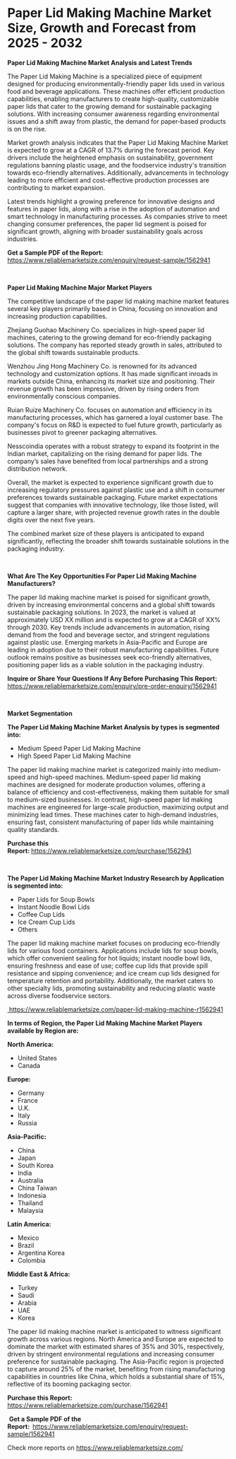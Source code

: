 <p><h1>Paper Lid Making Machine Market Size, Growth and Forecast from 2025 - 2032</h1></p><p><strong>Paper Lid Making Machine Market Analysis and Latest Trends</strong></p>
<p><p>The Paper Lid Making Machine is a specialized piece of equipment designed for producing environmentally-friendly paper lids used in various food and beverage applications. These machines offer efficient production capabilities, enabling manufacturers to create high-quality, customizable paper lids that cater to the growing demand for sustainable packaging solutions. With increasing consumer awareness regarding environmental issues and a shift away from plastic, the demand for paper-based products is on the rise.</p><p>Market growth analysis indicates that the Paper Lid Making Machine Market is expected to grow at a CAGR of 13.7% during the forecast period. Key drivers include the heightened emphasis on sustainability, government regulations banning plastic usage, and the foodservice industry's transition towards eco-friendly alternatives. Additionally, advancements in technology leading to more efficient and cost-effective production processes are contributing to market expansion. </p><p>Latest trends highlight a growing preference for innovative designs and features in paper lids, along with a rise in the adoption of automation and smart technology in manufacturing processes. As companies strive to meet changing consumer preferences, the paper lid segment is poised for significant growth, aligning with broader sustainability goals across industries.</p></p>
<p><strong>Get a Sample PDF of the Report:&nbsp;</strong> <a href="https://www.reliablemarketsize.com/enquiry/request-sample/1562941?utm_campaign=2640&utm_medium=2&utm_source=Github&utm_content=ia&utm_term=08042025&utm_id=paper-lid-making-machine">https://www.reliablemarketsize.com/enquiry/request-sample/1562941</a></p>
<p>&nbsp;</p>
<p><strong>Paper Lid Making Machine Major Market Players</strong></p>
<p><p>The competitive landscape of the paper lid making machine market features several key players primarily based in China, focusing on innovation and increasing production capabilities. </p><p>Zhejiang Guohao Machinery Co. specializes in high-speed paper lid machines, catering to the growing demand for eco-friendly packaging solutions. The company has reported steady growth in sales, attributed to the global shift towards sustainable products. </p><p>Wenzhou Jing Hong Machinery Co. is renowned for its advanced technology and customization options. It has made significant inroads in markets outside China, enhancing its market size and positioning. Their revenue growth has been impressive, driven by rising orders from environmentally conscious companies.</p><p>Ruian Ruize Machinery Co. focuses on automation and efficiency in its manufacturing processes, which has garnered a loyal customer base. The company's focus on R&D is expected to fuel future growth, particularly as businesses pivot to greener packaging alternatives.</p><p>Nesscoindia operates with a robust strategy to expand its footprint in the Indian market, capitalizing on the rising demand for paper lids. The company’s sales have benefited from local partnerships and a strong distribution network.</p><p>Overall, the market is expected to experience significant growth due to increasing regulatory pressures against plastic use and a shift in consumer preferences towards sustainable packaging. Future market expectations suggest that companies with innovative technology, like those listed, will capture a larger share, with projected revenue growth rates in the double digits over the next five years. </p><p>The combined market size of these players is anticipated to expand significantly, reflecting the broader shift towards sustainable solutions in the packaging industry.</p></p>
<p>&nbsp;</p>
<p><strong>What Are The Key Opportunities For Paper Lid Making Machine Manufacturers?</strong></p>
<p><p>The paper lid making machine market is poised for significant growth, driven by increasing environmental concerns and a global shift towards sustainable packaging solutions. In 2023, the market is valued at approximately USD XX million and is expected to grow at a CAGR of XX% through 2030. Key trends include advancements in automation, rising demand from the food and beverage sector, and stringent regulations against plastic use. Emerging markets in Asia-Pacific and Europe are leading in adoption due to their robust manufacturing capabilities. Future outlook remains positive as businesses seek eco-friendly alternatives, positioning paper lids as a viable solution in the packaging industry.</p></p>
<p><strong>Inquire or Share Your Questions If Any Before Purchasing This Report:</strong> <a href="https://www.reliablemarketsize.com/enquiry/pre-order-enquiry/1562941?utm_campaign=2640&utm_medium=2&utm_source=Github&utm_content=ia&utm_term=08042025&utm_id=paper-lid-making-machine">https://www.reliablemarketsize.com/enquiry/pre-order-enquiry/1562941</a></p>
<p>&nbsp;</p>
<p><strong>Market Segmentation</strong></p>
<p><strong>The Paper Lid Making Machine Market Analysis by types is segmented into:</strong></p>
<p><ul><li>Medium Speed Paper Lid Making Machine</li><li>High Speed Paper Lid Making Machine</li></ul></p>
<p><p>The paper lid making machine market is categorized mainly into medium-speed and high-speed machines. Medium-speed paper lid making machines are designed for moderate production volumes, offering a balance of efficiency and cost-effectiveness, making them suitable for small to medium-sized businesses. In contrast, high-speed paper lid making machines are engineered for large-scale production, maximizing output and minimizing lead times. These machines cater to high-demand industries, ensuring fast, consistent manufacturing of paper lids while maintaining quality standards.</p></p>
<p><strong>Purchase this Report:&nbsp;</strong><a href="https://www.reliablemarketsize.com/purchase/1562941?utm_campaign=2640&utm_medium=2&utm_source=Github&utm_content=ia&utm_term=08042025&utm_id=paper-lid-making-machine">https://www.reliablemarketsize.com/purchase/1562941</a></p>
<p>&nbsp;</p>
<p><strong>The Paper Lid Making Machine Market Industry Research by Application is segmented into:</strong></p>
<p><ul><li>Paper Lids for Soup Bowls</li><li>Instant Noodle Bowl Lids</li><li>Coffee Cup Lids</li><li>Ice Cream Cup Lids</li><li>Others</li></ul></p>
<p><p>The paper lid making machine market focuses on producing eco-friendly lids for various food containers. Applications include lids for soup bowls, which offer convenient sealing for hot liquids; instant noodle bowl lids, ensuring freshness and ease of use; coffee cup lids that provide spill resistance and sipping convenience; and ice cream cup lids designed for temperature retention and portability. Additionally, the market caters to other specialty lids, promoting sustainability and reducing plastic waste across diverse foodservice sectors.</p></p>
<p><a href="https://www.reliablemarketsize.com/paper-lid-making-machine-r1562941?utm_campaign=2640&utm_medium=2&utm_source=Github&utm_content=ia&utm_term=08042025&utm_id=paper-lid-making-machine">&nbsp;https://www.reliablemarketsize.com/paper-lid-making-machine-r1562941</a></p>
<p><strong>In terms of Region, the Paper Lid Making Machine Market Players available by Region are:</strong></p>
<p>
    <p> <strong> North America: </strong>
        <ul>
            <li>United States</li>
            <li>Canada</li>
        </ul>
        </p> 
    <p> <strong> Europe: </strong>
        <ul>
            <li>Germany</li>
            <li>France</li>
            <li>U.K.</li>
            <li>Italy</li>
            <li>Russia</li>
        </ul>
        </p> 
    <p> <strong> Asia-Pacific: </strong>
        <ul>
            <li>China</li>
            <li>Japan</li>
            <li>South Korea</li>
            <li>India</li>
            <li>Australia</li>
            <li>China Taiwan</li>
            <li>Indonesia</li>
            <li>Thailand</li>
            <li>Malaysia</li>
        </ul>
        </p> 
    <p> <strong> Latin America: </strong>
        <ul>
            <li>Mexico</li>
            <li>Brazil</li>
            <li>Argentina Korea</li>
            <li>Colombia</li>
        </ul>
        </p> 
    <p> <strong> Middle East & Africa: </strong>
        <ul>
            <li>Turkey</li>
            <li>Saudi</li>
            <li>Arabia</li>
            <li>UAE</li>
            <li>Korea</li>
        </ul>
    </p>
    </p>
<p><p>The paper lid making machine market is anticipated to witness significant growth across various regions. North America and Europe are expected to dominate the market with estimated shares of 35% and 30%, respectively, driven by stringent environmental regulations and increasing consumer preference for sustainable packaging. The Asia-Pacific region is projected to capture around 25% of the market, benefiting from rising manufacturing capabilities in countries like China, which holds a substantial share of 15%, reflective of its booming packaging sector.</p></p>
<p><strong>Purchase this Report: </strong><a href="https://www.reliablemarketsize.com/purchase/1562941?utm_campaign=2640&utm_medium=2&utm_source=Github&utm_content=ia&utm_term=08042025&utm_id=paper-lid-making-machine">https://www.reliablemarketsize.com/purchase/1562941</a></p>
<p>&nbsp;<strong>Get a Sample PDF of the Report:&nbsp;&nbsp;</strong><a href="https://www.reliablemarketsize.com/enquiry/request-sample/1562941?utm_campaign=2640&utm_medium=2&utm_source=Github&utm_content=ia&utm_term=08042025&utm_id=paper-lid-making-machine">https://www.reliablemarketsize.com/enquiry/request-sample/1562941</a></p>
<p><strong></strong></p>
<p>Check more reports on <a href="https://www.reliablemarketsize.com/?utm_campaign=2640&utm_medium=2&utm_source=Github&utm_content=ia&utm_term=08042025&utm_id=paper-lid-making-machine">https://www.reliablemarketsize.com/</a></p>